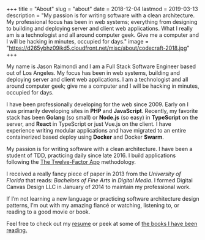 +++
title = "About"
slug = "about"
date = 2018-12-04
lastmod = 2019-03-13
description = "My passion is for writing software with a clean architecture. My professional focus has been in web systems; everything from designing to building and deploying server and client web applications. What I really am is a technologist and all around computer geek. Give me a computer and I will be hacking in minutes, occupied for days."
image = "https://d265ybhz09ikd5.cloudfront.net/misc/about/codecraft-2018.jpg"
+++

<script type="text/javascript" src="/assets/js/random-feature-image.js"></script>

My name is Jason Raimondi and I am a Full Stack Software Engineer based out of Los Angeles. My focus has been in web systems, building and deploying server and client web applications. I am a technologist and all around computer geek; give me a computer and I will be hacking in minutes, occupied for days.

I have been professionally developing for the web since 2009. Early on I was primarily developing sites in **PHP** and **JavaScript**. Recently, my favorite stack has been **Golang** (so small) or **Node.js** (so easy) in **TypeScript** on the server, and **React** in TypeScript or just Vue.js on the client. I have experience writing modular applications and have migrated to an entire containerized based deploy using **Docker** and Docker **Swarm**. 

My passion is for writing software with a clean architecture. I have been a student of TDD, practicing daily since late 2016. I build applications following the [The Twelve-Factor App](https://12factor.net/) methodology.

I received a really fancy piece of paper in 2013 from the _University of Florida_ that reads: _Bachelors of Fine Arts_ in _Digital Media_. I formed Digital Canvas Design LLC in January of 2014 to maintain my professional work.

If I’m not learning a new language or practicing software architecture design patterns, I'm out with my amazing fiancé or watching, listening to, or reading to a good movie or book. 

Feel free to check out my [resume](./resume) or peek at some of [the books I have been reading.](https://www.goodreads.com/jasonraimondi)

<!-- 

https://www.alligator.org/news/local/artist-brings-new-art-to-satchel-s/article_dba753c2-05ff-11e2-af21-001a4bcf887a.html

The Event Farm API was rewritten using TDD practices, and has maintained an 85% coverage on a roughly 200K+ (circa spring 2018) and growing LOC Rest API written in PHP 7.1 using **Domain Driven Design** and a Command/Query JSON REST API. 

--> 
